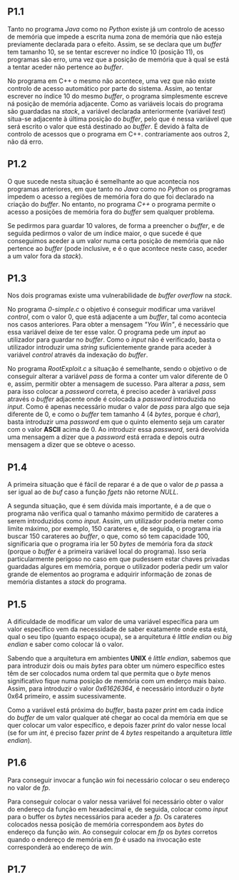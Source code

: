 ## P1.1

Tanto no programa *Java* como no *Python* existe já um controlo de acesso de memória que impede a escrita numa zona de memória que não esteja previamente declarada para o efeito. Assim, se se declara que um *buffer* tem tamanho 10, se se tentar escrever no índice 10 (posição 11), os programas são erro, uma vez que a posição de memória que à qual se está a tentar aceder não pertence ao *buffer*.

No programa em C++ o mesmo não acontece, uma vez que não existe controlo de acesso automático por parte do sistema. Assim, ao tentar escrever no índice 10 do mesmo *buffer*, o programa simplesmente escreve ná posição de memória adjacente. Como as variáveis locais do programa são guardadas na *stack*, a variável declarada anteriormente (variável *test*) situa-se adjacente à última posição do *buffer*, pelo que é nessa variável que será escrito o valor que está destinado ao *buffer*. É devido à falta de controlo de acessos que o programa em C++. contrariamente aos outros 2, não dá erro.


## P1.2

O que sucede nesta situação é semelhante ao que acontecia nos programas anteriores, em que tanto no *Java* como no *Python* os programas impedem o acesso a regiões de memória fora do que foi declarado na criação do *buffer*. No entanto, no programa *C++* o programa permite o acesso a posições de memória fora do *buffer* sem qualquer problema.

Se pedirmos para guardar 10 valores, de forma a preencher o *buffer*, e de seguida pedirmos o valor de um índice maior, o que sucede é que conseguimos aceder a um valor numa certa posição de memória que não pertence ao *buffer* (pode inclusive, e é o que acontece neste caso, aceder a um valor fora da *stack*).

## P1.3

Nos dois programas existe uma vulnerabilidade de *buffer overflow* na *stack*.

No programa *0-simple.c* o objetivo é conseguir modificar uma variável *control*, com o valor 0, que está adjacente a um *buffer*, tal como acontecia nos casos anteriores. Para obter a mensagem *"You Win"*, é necessário que essa variável deixe de ter esse valor. O programa pede um *input* ao utilizador para guardar no *buffer*. Como o *input* não é verificado, basta o utilizador introduzir uma *string* suficientemente grande para aceder à variável *control* através da indexação do *buffer*.

No programa *RootExploit.c* a situação é semelhante, sendo o objetivo o de conseguir alterar a variável *pass* de forma a conter um valor diferente de 0 e, assim, permitir obter a mensagem de sucesso. Para alterar a *pass*, sem para isso colocar a *password* correta, é preciso aceder à variável *pass* através o *buffer* adjacente onde é colocada a *password* introduzida no *input*. Como é apenas necessário mudar o valor de *pass* para algo que seja diferente de 0, e como o *buffer* tem tamanho 4 (4 *bytes*, porque é *char*), basta introduzir uma *password* em que o quinto elemento seja um carater com o valor **ASCII** acima de 0. Ao introduzir essa *password*, será devolvida uma mensagem a dizer que a *password* está errada e depois outra mensagem a dizer que se obteve o acesso.


## P1.4

A primeira situação que é fácil de reparar é a de que o valor de *p* passa a ser igual ao de *buf* caso a função *fgets* não retorne *NULL*.

A segunda situação, que é sem dúvida mais importante, é a de que o programa não verifica qual o tamanho máximo permitido de carateres a serem introduzidos como *input*. Assim, um utilizador poderia meter como limite máximo, por exemplo, 150 carateres e, de seguida, o programa iria buscar 150 carateres ao *buffer*, o que, como só tem capacidade 100, significaria que o programa iria ler 50 *bytes* de memória fora da *stack* (porque o *buffer* é a primeira variável local do programa). Isso seria particularmente perigoso no caso em que pudessem estar chaves privadas guardadas algures em memória, porque o utilizador poderia pedir um valor grande de elementos ao programa e adquirir informação de zonas de memória distantes a *stack* do programa.


## P1.5

A dificuldade de modificar um valor de uma variável específica para um valor específico vem da necessidade de saber exatamente onde esta está, qual o seu tipo (quanto espaço ocupa), se a arquitetura é *little endian* ou *big endian* e saber como colocar lá o valor.

Sabendo que a arquitetura em ambientes **UNIX** é *little endian*, sabemos que para introduzir dois ou mais *bytes* para obter um número específico estes têm de ser colocados numa ordem tal que permita que o *byte* menos significativo fique numa posição de memória com um enderço mais baixo. Assim, para introduzir o valor *0x61626364*, é necessário intorduzir o *byte* 0x64 primeiro, e assim sucessivamente.

Como a variável está próxima do *buffer*, basta pazer *print* em cada índice do *buffer* de um valor qualquer até chegar ao cocal da memória em que se quer colocar um valor específico, e depois fazer *print* do valor nesse local (se for um *int*, é preciso fazer *print* de 4 *bytes* respeitando a arquitetura *little endian*).


## P1.6

Para conseguir invocar a função *win* foi necessário colocar o seu endereço no valor de *fp*.

Para conseguir colocar o valor nessa variável foi necessário obter o valor do endereço da função em hexadecimal e, de seguida, colocar como *input* para o buffer os *bytes* necessários para aceder a *fp*. Os carateres colocados nessa posição de memória correspondem aos *bytes* do endereço da função *win*. Ao conseguir colocar em *fp* os *bytes* corretos quando o endereço de memória em *fp* é usado na invocação este corresponderá ao endereço de *win*.


## P1.7

